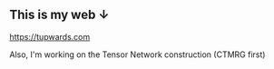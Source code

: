 ## This is my web ↓
https://tupwards.com

Also, I'm working on the Tensor Network construction (CTMRG first)
